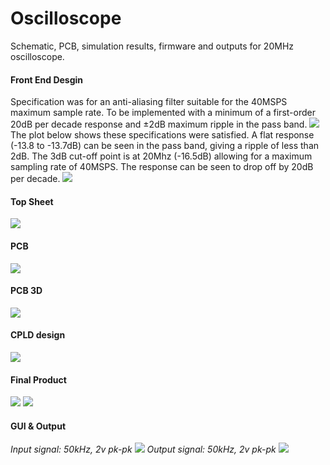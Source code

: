 # Oscilloscope
Schematic, PCB, simulation results, firmware and outputs for 20MHz oscilloscope.

#### Front End Desgin
Specification was for an anti-aliasing filter suitable for the 40MSPS maximum sample rate. 
To be implemented with a minimum of a first-order 20dB per decade response and ±2dB maximum ripple in the pass band.
![](/Frontend/frontend.jpg)  
The plot below shows these specifications were satisfied. A flat response (-13.8 to -13.7dB) can be seen in the pass band, giving a ripple of less than 2dB. 
The 3dB cut-off point is at 20Mhz (-16.5dB) allowing for a maximum sampling rate of 40MSPS. The response can be seen to drop off by 20dB per decade.
![](/Frontend/adc_input_freq_response.png)

#### Top Sheet
![](/PCB/TopSheet.jpg)

#### PCB
![](/PCB/Top.jpg)

#### PCB 3D
![](/PCB/Top3D.jpg)

#### CPLD design
![](/CPLD_debug/dso_outputs_full/Print_Preview.jpg)

#### Final Product
![](/PCB/Final1.JPG)
![](/PCB/Final2.JPG)

#### GUI & Output
*Input signal: 50kHz, 2v pk-pk*
![](/GUI/input.jpg)
*Output signal: 50kHz, 2v pk-pk*
![](/GUI/output.jpg)
